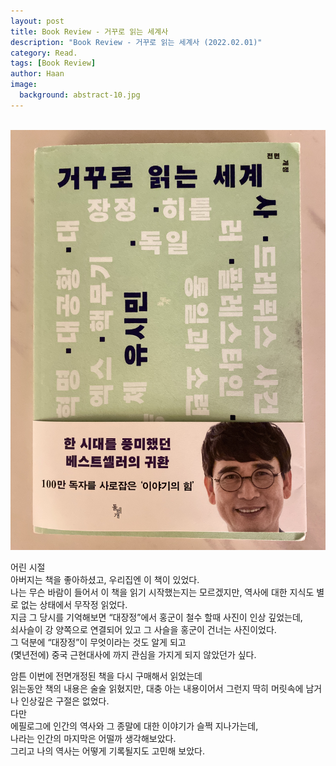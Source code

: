 ```yaml
---
layout: post
title: Book Review - 거꾸로 읽는 세계사
description: "Book Review - 거꾸로 읽는 세계사 (2022.02.01)" 
category: Read.
tags: [Book Review]
author: Haan
image:
  background: abstract-10.jpg
---
```

<br/>

<img src="/assets/img/2022/BR_220201.jpg">

어린 시절   
아버지는 책을 좋아하셨고, 우리집엔 이 책이 있었다.  
나는 무슨 바람이 들어서 이 책을 읽기 시작했는지는 모르겠지만, 역사에 대한 지식도 별로 없는 상태에서 무작정 읽었다.  
지금 그 당시를 기억해보면 “대장정”에서 홍군이 철수 할때 사진이 인상 깊었는데,  
쇠사슬이 강 양쪽으로 연결되어 있고 그 사슬을 홍군이 건너는 사진이었다.  
그 덕분에 “대장정”이 무엇이라는 것도 알게 되고  
(몇년전에) 중국 근현대사에 까지 관심을 가지게 되지 않았던가 싶다.   

암튼 이번에 전면개정된 책을 다시 구매해서 읽었는데  
읽는동안 책의 내용은 술술 읽혔지만, 대충 아는 내용이어서 그런지 딱히 머릿속에 남거나 인상깊은 구절은 없었다.  
다만  
에필로그에 인간의 역사와 그 종말에 대한 이야기가 슬쩍 지나가는데,   
나라는 인간의 마지막은 어떨까 생각해보았다.   
그리고 나의 역사는 어떻게 기록될지도 고민해 보았다.   
